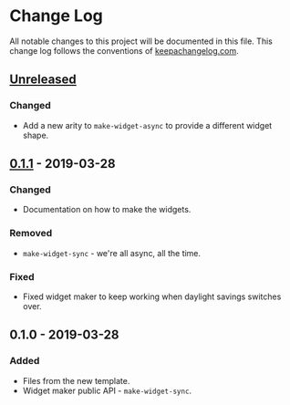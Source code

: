 # Change Log
All notable changes to this project will be documented in this file. This change log follows the conventions of [keepachangelog.com](http://keepachangelog.com/).

## [Unreleased]
### Changed
- Add a new arity to `make-widget-async` to provide a different widget shape.

## [0.1.1] - 2019-03-28
### Changed
- Documentation on how to make the widgets.

### Removed
- `make-widget-sync` - we're all async, all the time.

### Fixed
- Fixed widget maker to keep working when daylight savings switches over.

## 0.1.0 - 2019-03-28
### Added
- Files from the new template.
- Widget maker public API - `make-widget-sync`.

[Unreleased]: https://github.com/your-name/blottsbooks/compare/0.1.1...HEAD
[0.1.1]: https://github.com/your-name/blottsbooks/compare/0.1.0...0.1.1
